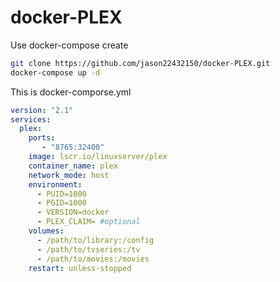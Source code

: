 # docker-PLEX
Use docker-compose create

``` sh
git clone https://github.com/jason22432150/docker-PLEX.git
docker-compose up -d
```

This is docker-comporse.yml
```yml
version: "2.1"
services:
  plex:
    ports:
       - "8765:32400"
    image: lscr.io/linuxserver/plex
    container_name: plex
    network_mode: host
    environment:
      - PUID=1000
      - PGID=1000
      - VERSION=docker
      - PLEX_CLAIM= #optional
    volumes:
      - /path/to/library:/config
      - /path/to/tvseries:/tv
      - /path/to/movies:/movies
    restart: unless-stopped
```
